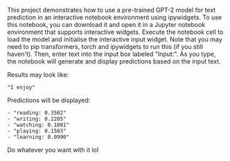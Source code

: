 

This project demonstrates how to use a pre-trained GPT-2 model for text prediction in an interactive notebook environment using ipywidgets. To use this notebook, you can download it and open it in a 
Jupyter notebook environment that supports interactive widgets. Execute the notebook cell to load the model and initialise the interactive input widget. Note that you may need to pip transformers, torch and
ipywidgets to run this (if you still haven't). Then, enter text into the input box labeled "Input:". As you type, the notebook will generate and display predictions based on the input text.

Results may look like:
```
"I enjoy"
```

Predictions will be displayed:

```
- "reading: 0.3502"
- "writing: 0.2205"
- "watching: 0.1801"
- "playing: 0.1503"
- "learning: 0.0990"
```

Do whatever you want with it lol
